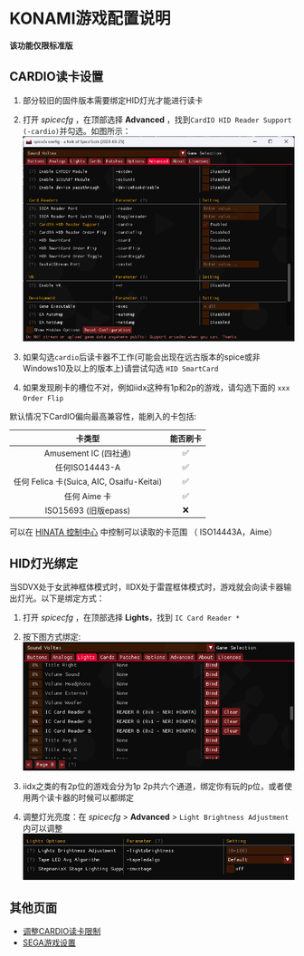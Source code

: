 # KONAMI游戏配置说明
**该功能仅限标准版**

## CARDIO读卡设置

1. 部分较旧的固件版本需要绑定HID灯光才能进行读卡
2. 打开 *spicecfg* ，在顶部选择 **Advanced** ，找到`CardIO HID Reader Support (-cardio)`并勾选。如图所示：
   ![spicecardio](assets/spicecardio.png)

3. 如果勾选`cardio`后读卡器不工作(可能会出现在远古版本的spice或非Windows10及以上的版本上)请尝试勾选 `HID SmartCard`
4. 如果发现刷卡的槽位不对，例如iidx这种有1p和2p的游戏，请勾选下面的 `xxx Order Flip`

默认情况下CardIO偏向最高兼容性，能刷入的卡包括:

| 卡类型 | 能否刷卡 |
| :---: | :---: |
| Amusement IC (四社通)| ✅ |
| 任何ISO14443-A | ✅ |
| 任何 Felica 卡(Suica, AIC, Osaifu-Keitai) | ✅ |
| 任何 Aime 卡 | ✅ |
| ISO15693 (旧版epass) | ❌ |

可以在 [HINATA 控制中心](../HCP/README.md) 中控制可以读取的卡范围 （ ISO14443A，Aime）


## HID灯光绑定
当SDVX处于女武神框体模式时，IIDX处于雷霆框体模式时，游戏就会向读卡器输出灯光。以下是绑定方式：
1. 打开 *spicecfg* ，在顶部选择 **Lights**，找到 `IC Card Reader *`
2. 按下图方式绑定:
   ![spicelight](assets/spicelight.png)

3. iidx之类的有2p位的游戏会分为1p 2p共六个通道，绑定你有玩的p位，或者使用两个读卡器的时候可以都绑定
4. 调整灯光亮度：在 *spicecfg* > **Advanced** > `Light Brightness Adjustment`内可以调整
![spicebrightness](assets/spicebrightness.png)
## 其他页面
* [调整CARDIO读卡限制](../HCP/README.md)
* [SEGA游戏设置](../SEGA/README.md)
